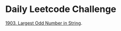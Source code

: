 # Daily Leetcode Challenge

[1903. Largest Odd Number in String](https://leetcode.com/problems/largest-odd-number-in-string/).
